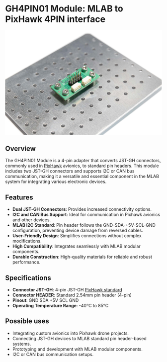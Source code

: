 # GH4PIN01 Module: MLAB to PixHawk 4PIN interface

![](doc/src/img/GH4PIN01-small.jpg)


## Overview
The GH4PIN01 Module is a 4-pin adapter that converts JST-GH connectors, commonly used in [PixHawk](https://github.com/pixhawk/Pixhawk-Standards/blob/master/DS-009%20Pixhawk%20Connector%20Standard.pdf) avionics, to standard pin headers. This module includes two JST-GH connectors and supports I2C or CAN bus communication, making it a versatile and essential component in the MLAB system for integrating various electronic devices.

## Features
- **Dual JST-GH Connectors**: Provides increased connectivity options.
- **I2C and CAN Bus Support**: Ideal for communication in Pixhawk avionics and other devices.
- **MLAB I2C Standard**: Pin header follows the GND-SDA-+5V-SCL-GND configuration, preventing device damage from reversed cables.
- **User-Friendly Design**: Simplifies connections without complex modifications.
- **High Compatibility**: Integrates seamlessly with MLAB modular components.
- **Durable Construction**: High-quality materials for reliable and robust performance.

## Specifications
- **Connector JST-GH**: 4-pin JST-GH [PixHawk standard](https://github.com/pixhawk/Pixhawk-Standards/blob/master/DS-009%20Pixhawk%20Connector%20Standard.pdf)
- **Connector HEADER**: Standard 2.54mm pin header (4-pin)
- **Pinout**: GND SDA +5V SCL GND
- **Operating Temperature Range**: -40°C to 85°C

## Possible uses
- Integrating custom avionics into Pixhawk drone projects.
- Connecting JST-GH devices to MLAB standard pin header-based systems.
- Prototyping and development with MLAB modular components.
- I2C or CAN bus communication setups.
